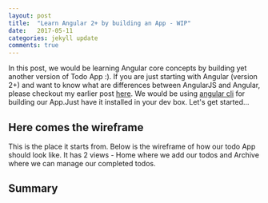 ```yaml
---
layout: post
title:  "Learn Angular 2+ by building an App - WIP"
date:   2017-05-11
categories: jekyll update
comments: true
---
```


In this post, we would be learning Angular core concepts by building yet another version of Todo App :). If you are just starting with Angular (version 2+) and want to know what are differences between AngularJS and Angular, please checkout my earlier post [here][angularjsVsAngular].
We would be using [angular cli][angular-cli] for building our App.Just have it installed in your dev box.
Let's get started...

## Here comes the wireframe
This is the place it starts from. Below is the wireframe of how our todo App should look like. It has 2 views - Home where we add our todos and Archive where we can manage our completed todos.

[//]: # (Add the wireframe gif here)



## Summary




[angularjsVsAngular]: http://sundarcodes.in/2017/03/28/difference-between-angular1-and-ang2.html
[angular-cli]: https://cli.angular.io/
